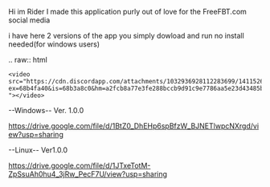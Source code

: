 Hi im Rider I made this application purly out of love for the FreeFBT.com social media

i have here 2 versions of the app you simply dowload and run no install needed(for windows users)




.. raw:: html

    <video src="https://cdn.discordapp.com/attachments/1032936928112283699/1411526778182307850/62e23f.mp4?ex=68b4fa40&is=68b3a8c0&hm=a2fcb8a77e3fe288bccb9d91c9e7786aa5e23d43485b57067c646875e7f0d18d&
    "></video>




--Windows--
Ver. 1.0.0

https://drive.google.com/file/d/1BtZ0_DhEHp6spBfzW_BJNETlwpcNXrgd/view?usp=sharing

--Linux--
Ver1.0.0

https://drive.google.com/file/d/1JTxeTotM-ZpSsuAh0hu4_3jRw_PecF7U/view?usp=sharing
